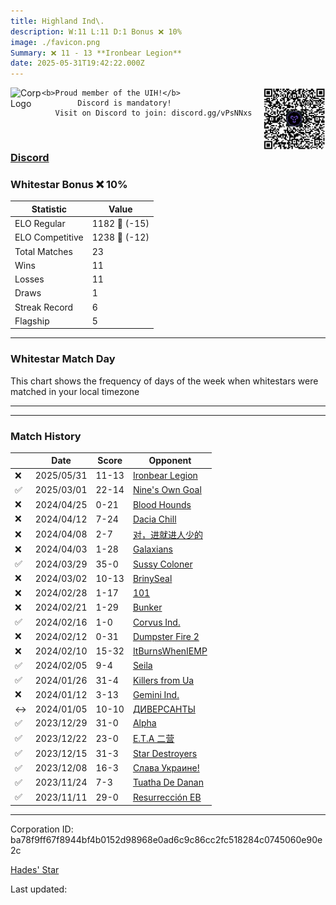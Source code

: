 ```yaml
---
title: ​Highland Ind\.
description: W:11 L:11 D:1 Bonus ❌ 10%
image: ./favicon.png
Summary: ❌ 11 - 13 **Ironbear Legion**
date: 2025-05-31T19:42:22.000Z
---
```

<head>
<link rel="icon" type="image/x-icon" href="./favicon.ico">
</head>
<img align="left" width="50" height="50" src="./favicon.ico" alt="Corp Logo"><img align="right" width="100" height="100" src="./qr.png" alt="QR Code">

```
<b>Proud member of the UIH!</b>                                      
        Discord is mandatory!                                        
   Visit on Discord to join: discord.gg/vPsNNxs
```
<br>

### [Discord](https://discord.gg/vPsNNxs)
### Whitestar Bonus ❌ 10%

| Statistic | Value |
| --- | --- |
| ELO Regular | 1182 🔻  (-15)|
| ELO Competitive | 1238 🔻  (-12)|
| Total Matches | 23 |
| Wins | 11 |
| Losses | 11 |
| Draws | 1 |
| Streak Record | 6 |
| Flagship | 5 |

---

### Whitestar Match Day

This chart shows the frequency of days of the week when whitestars were matched in your local timezone

<!-- Load Chart.js from jsDelivr CDN -->
<script src="https://cdn.jsdelivr.net/npm/chart.js@4.0.1"></script>

<!-- Create a canvas element where the chart will be rendered -->
<canvas id="myChart" width="400" height="200"></canvas>

<!-- JavaScript code to render the bar chart -->
<script>
    document.addEventListener("DOMContentLoaded", function() {
        // Ensure scanTime is an array; if empty, handle accordingly
        let timestamps = [1748288542,1740366071,1713612555,1712495850,1712162317,1711700475,1711300552,1708946331,1708652455,1708107656,1707665698,1707318644,1707148150,1706714215,1705869473,1704652092,1704022812,1703435599,1702825020,1702226338,1701615024,1700413444,1699294723];

        const fontColor = 'rgba(64, 128, 160, 1)';

        // Function to convert Unix timestamps to day of the week (0=Sunday, 6=Saturday)
        function getDayOfWeek(timestamp) {
            return new Date(timestamp * 1000).getDay();
        }

        // Initialize an array to count occurrences for each day of the week
        let dayCounts = [0, 0, 0, 0, 0, 0, 0];

        // Populate the dayCounts array based on the scanTime data
        timestamps.forEach(ts => {
            let dayOfWeek = getDayOfWeek(ts);
            dayCounts[dayOfWeek]++;
        });

        // Chart.js configuration for the bar chart
        const data = {
            labels: ['Sunday', 'Monday', 'Tuesday', 'Wednesday', 'Thursday', 'Friday', 'Saturday'],
            datasets: [{
                data: dayCounts,
                backgroundColor: [
                    'rgba(0, 191, 255, 0.2)',   // Deep Sky Blue (Sunday)
                    'rgba(135, 206, 250, 0.2)', // Light Sky Blue (Monday)
                    'rgba(173, 216, 230, 0.2)', // Light Blue (Tuesday)
                    'rgba(214, 236, 243, 0.2)', // Custom light blue (Wednesday)
                    'rgba(173, 216, 230, 0.2)', // Light Blue (Thursday)
                    'rgba(135, 206, 250, 0.2)', // Light Sky Blue (Friday)
                    'rgba(0, 191, 255, 0.2)'    // Deep Sky Blue (Saturday)
                ],
                borderColor: [
                    'rgba(0, 191, 255, 1)',
                    'rgba(135, 206, 250, 1)',
                    'rgba(173, 216, 230, 1)',
                    'rgba(214, 236, 243, 1)',
                    'rgba(173, 216, 230, 1)',
                    'rgba(135, 206, 250, 1)',
                    'rgba(0, 191, 255, 1)'
                ],
                borderWidth: 1,
                minBarLength: 5
            }]
        };

        const config = {
            type: 'bar',
            data: data,
            options: {
                scales: {
                    y: {
                        beginAtZero: true,
                        ticks: {
                            stepSize: 1,
                            color: fontColor
                        },
                        grid: {
                            color: 'rgba(255, 255, 255, 0.2)'
                        }
                    },
                    x: {
                        ticks: {
                            color: fontColor
                        },
                        grid: {
                            display: false 
                        }
                    }
                },
                plugins: {
                    legend: {
                        display: false
                    }
                }
            }
        };

        // Render the chart
        const ctx = document.getElementById('myChart').getContext('2d');
        const myChart = new Chart(ctx, config);
    });
</script>
    
---

---
### Match History

|  | Date | Score | Opponent |
| --- | --- | --- | --- |
| ❌ | 2025/05/31 | 11-13 | [Ironbear Legion](https://ws.tsl.rocks/corp/256873683be88bf78e3d4f1fda68e669c8be11e78a85f9add19e60facc9831b0/) |
| ✅ | 2025/03/01 | 22-14 | [Nine's Own Goal](https://ws.tsl.rocks/corp/fd47245550708347721e341d893b73e7c23e0f3624053c47ce666e55641c9e9e/) |
| ❌ | 2024/04/25 | 0-21 | [Blood Hounds](https://ws.tsl.rocks/corp/e2741eb5c16b8ee8bb67a529e90c2891eaa23eddfb2a911cc0f3687d5a47c75e/) |
| ❌ | 2024/04/12 | 7-24 | [Dacia Chill](https://ws.tsl.rocks/corp/b38c6a1ce87d3b7937da53dddc33cbdfc7152ab1e5023f2308ee9c81a1633208/) |
| ❌ | 2024/04/08 | 2-7 | [对，进就进人少的](https://ws.tsl.rocks/corp/2b4a8af17754b61359e653f9b3bdd80e0f3498a09bf2323c4365fdf0241988a1/) |
| ❌ | 2024/04/03 | 1-28 | [Galaxians](https://ws.tsl.rocks/corp/94728c6eb201c1f15c6e2304b5920aa155ccc1a7aac83b574baae51c53a22c5d/) |
| ✅ | 2024/03/29 | 35-0 | [Sussy Coloner](https://ws.tsl.rocks/corp/6e5807915020e273feb8068226c3017f946571428ad2b058a7ee8666d63faf21/) |
| ❌ | 2024/03/02 | 10-13 | [BrinySeal](https://ws.tsl.rocks/corp/05ada6d14c0c53422b434d3d55b1440370f85e96f93c74992cb8c4eb8f5503ba/) |
| ❌ | 2024/02/28 | 1-17 | [101](https://ws.tsl.rocks/corp/6b4681e994e78199b26297184be90aaf1928c04f6323f02fc316d25729e121e6/) |
| ❌ | 2024/02/21 | 1-29 | [Bunker](https://ws.tsl.rocks/corp/583eeb4aaa577ce5d9806fc637f83d7c02b2a29fa2d47eb38fd658be8ef93588/) |
| ✅ | 2024/02/16 | 1-0 | [Corvus Ind\.](https://ws.tsl.rocks/corp/f99305aca0eca2f37971c97916647c8edd0258de0d30a3de61941700e7fb2c94/) |
| ❌ | 2024/02/12 | 0-31 | [Dumpster Fire 2](https://ws.tsl.rocks/corp/37d473dec00d4d68e29963e3b423670aac735e7c1f256276e6c2e7d62180b0f8/) |
| ❌ | 2024/02/10 | 15-32 | [ItBurnsWhenIEMP](https://ws.tsl.rocks/corp/1549586a8e69d1a5b1245b5cf33b7beb241b2343c07d1d800e5a2c4026c06438/) |
| ✅ | 2024/02/05 | 9-4 | [Seila](https://ws.tsl.rocks/corp/8749ed87cb9e85c88599f3bb9f9159e00561229eb1690cb36d565a054638cc52/) |
| ✅ | 2024/01/26 | 31-4 | [Killers from Ua](https://ws.tsl.rocks/corp/d9422068c043dbd30acc89fc13d0ba7b276a3f27a85ec53595b93b9b561d7fd6/) |
| ❌ | 2024/01/12 | 3-13 | [Gemini Ind\.](https://ws.tsl.rocks/corp/c85dd45ed75136d750bdcc2d83740494dea9e0ba077eac1bbb2f1a442a92674c/) |
| ↔️ | 2024/01/05 | 10-10 | [ДИВЕРСАНТЫ](https://ws.tsl.rocks/corp/888c6867d19667e4ed2d1c33723960d52d5f92fd8a93eb6ff380d218604939fb/) |
| ✅ | 2023/12/29 | 31-0 | [Alpha](https://ws.tsl.rocks/corp/accb87a59c1f019d1be37fa2b19ae2aeb35c4a995d1d621a8e987065cd1328fe/) |
| ✅ | 2023/12/22 | 23-0 | [E\.T\.A 二营](https://ws.tsl.rocks/corp/2f6b0bc6bf0f932bfd9c75dd559a659a45b515277f167f2cd9938a941769a093/) |
| ✅ | 2023/12/15 | 31-3 | [Star Destroyers](https://ws.tsl.rocks/corp/32ba20918cd8720602fefb3bc676a6ba5195314479040f70eadc728fbbc2698d/) |
| ✅ | 2023/12/08 | 16-3 | [Слава Украине\!](https://ws.tsl.rocks/corp/15bb6468a62584f5281a81614dde743b4bbf2196289e4c346da53f96e2e140c1/) |
| ✅ | 2023/11/24 | 7-3 | [Tuatha De Danan](https://ws.tsl.rocks/corp/7741dbd0c9e7ddbc162e374691cb3346e4bb6600840f7962ec4a4414d5d2f780/) |
| ✅ | 2023/11/11 | 29-0 | [Resurrección EB](https://ws.tsl.rocks/corp/10033870060d84e230130374a498485e4507c4e094d079c3ffd51699787562e9/) |

---
Corporation ID: ba78f9ff67f8944bf4b0152d98968e0ad6c9c86cc2fc518284c0745060e90e2c

[Hades' Star](https://www.hadesstar.com)
<script src="/assets/localtime.js"></script>
<div>
  Last updated: <span class="last-updated-date" data-unix-time="1748720542"></span>
</div>